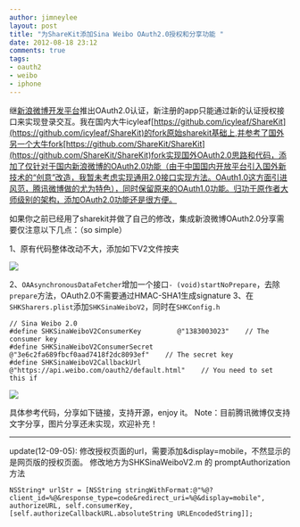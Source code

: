 ```yaml
---
author: jimneylee
layout: post
title: "为ShareKit添加Sina Weibo OAuth2.0授权和分享功能 "
date: 2012-08-18 23:12
comments: true
tags:
- oauth2
- weibo
- iphone
---
```


 继[新浪微博开发平台](http://open.weibo.com/)推出OAuth2.0认证，新注册的app只能通过新的认证授权接口来实现登录交互。我在国内大牛icyleaf[https://github.com/icyleaf/ShareKit](https://github.com/icyleaf/ShareKit)的fork原始sharekit基础上,并参考了国外另一个大牛fork[https://github.com/ShareKit/ShareKit](https://github.com/ShareKit/ShareKit)fork实现国外OAuth2.0思路和代码，添加了仅针对于国内新浪微博的OAuth2.0功能（由于中国国内开放平台引入国外新技术的“创意”改造，我暂未考虑实现通用2.0接口实现方法。OAuth1.0这方面引进风范，腾讯微博做的尤为特色），同时保留原来的OAuth1.0功能。归功于原作者大师级别的架构，添加OAuth2.0功能还是很方便。

如果你之前已经用了sharekit并做了自己的修改，集成新浪微博OAuth2.0分享需要仅注意以下几点：（so simple）

1、原有代码整体改动不大，添加如下V2文件按夹

![](http://www.cocoachina.com/bbs/attachment/thumb/Fid_19/19_22435_2407305e251b112.png)

2、`OAAsynchronousDataFetcher`增加一个接口`- (void)startNoPrepare`，去除`prepare`方法，OAuth2.0不需要通过HMAC-SHA1生成signature
3、在`SHKSharers.plist`添加`SHKSinaWeiboV2`，同时在`SHKConfig.h`

	// Sina Weibo 2.0
	#define SHKSinaWeiboV2ConsumerKey         @"1383003023"    // The consumer key
	#define SHKSinaWeiboV2ConsumerSecret      @"3e6c2fa689fbcf0aad7418f2dc8093ef"    // The secret key
	#define SHKSinaWeiboV2CallbackUrl         @"https://api.weibo.com/oauth2/default.html"    // You need to set this if 

![](http://www.cocoachina.com/bbs/attachment/thumb/Fid_19/19_22435_aa2c02d6a43dfc1.png)

具体参考代码，分享如下链接，支持开源，enjoy it。
Note：目前腾讯微博仅支持文字分享，图片分享还未实现，欢迎补充！

---
update(12-09-05):
修改授权页面的url，需要添加&display=mobile，不然显示的是网页版的授权页面。
修改地方为SHKSinaWeiboV2.m 的 promptAuthorization方法

	NSString* urlStr = [NSString stringWithFormat:@"%@?client_id=%@&response_type=code&redirect_uri=%@&display=mobile", authorizeURL, self.consumerKey, [self.authorizeCallbackURL.absoluteString URLEncodedString]];
